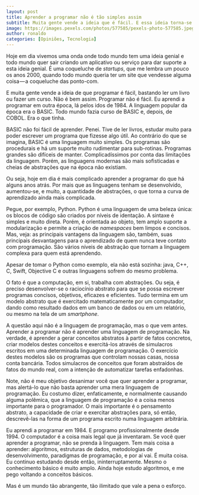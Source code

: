 ```yaml
---
layout: post
title: Aprender a programar não é tão simples assim
subtitle: Muita gente vende a ideia que é fácil. E essa ideia torna-se uma frustração.
image: https://images.pexels.com/photos/577585/pexels-photo-577585.jpeg?auto=compress&cs=tinysrgb&dpr=3&h=750&w=1260
author: ronaldo
categories: [Opiniões, Tecnologia]
---
```


Hoje em dia vivemos uma onda onde todo mundo tem uma ideia genial e todo
mundo quer sair criando um aplicativo ou serviço para dar suporte a esta
ideia genial. É uma coqueluche de *startups*, que me lembra um pouco os
anos 2000, quando todo mundo queria ter um site que vendesse alguma
coisa — a coqueluche das ponto-com.

E muita gente vende a ideia de que programar é fácil, bastando ler um
livro ou fazer um curso. Não é bem assim. Programar não é fácil. Eu
aprendi a programar em outra época, lá pelos idos de 1984. A linguagem
popular da época era o BASIC. Todo mundo fazia curso de BASIC e, depois,
de COBOL. Era o que tinha.

BASIC não foi fácil de aprender. Penei. Tive de ler livros, estudar
muito para poder escrever um programa que fizesse algo útil. Ao
contrário do que se imagina, BASIC é uma linguagem muito simples. Os
programas são procedurais e há um suporte muito rudimentar para
sub-rotinas. Programas grandes são difíceis de manter. Complicadíssimos
por conta das limitações da linguagem. Porém, as linguagens modernas são
mais sofisticadas e cheias de abstrações que na época não existiam.

Ou seja, hoje em dia é mais complicado aprender a programar do que há
alguns anos atrás. Por mais que as linguagens tenham se desenvolvido,
aumentou-se, e muito, a quantidade de abstrações, o que torna a curva de
aprendizado ainda mais complicada.

Pegue, por exemplo, Python. Python é uma linguagem de uma beleza única:
os blocos de código são criados por níveis de identação. A sintaxe é
simples e muito direta. Porém, é orientada ao objeto, tem amplo suporte
a modularização e permite a criação de *namespaces* bem limpos e
concisos. Mas, veja: as principais vantagens da linguagem são, também,
suas principais desvantagens para o aprendizado de quem nunca teve
contato com programação. São vários níveis de abstração que tornam a
linguagem complexa para quem está aprendendo.

Apesar de tomar o Python como exemplo, ela não está sozinha: java, C++,
C, Swift, Objective C e outras linguagens sofrem do mesmo problema.

O fato é que a computação, em si, trabalha com abstrações. Ou seja, é
preciso desenvolver-se o raciocínio abstrato para que se possa escrever
programas concisos, objetivos, eficazes e eficientes. Tudo termina em um
modelo abstrato que é exercitado matematicamente por um computador,
dando como resultado dados em um banco de dados ou em um relatório, ou
mesmo na tela de um *smartphone*.

A questão aqui não é a linguagem de programação, mas o que vem antes.
Aprender a programar não é aprender uma linguagem de programação. Na
verdade, é aprender a gerar conceitos abstratos à partir de fatos
concretos, criar modelos destes conceitos e exercitá-los através de
simulacros escritos em uma determinada linguagem de programação. O
exercício destes modelos são os programas que controlam nossas casas,
nossa conta bancária. Todos simulacros de conceitos que foram abstraídos
de fatos do mundo real, com a intenção de automatizar tarefas
enfadonhas.

Note, não é meu objetivo desanimar você que quer aprender a programar,
mas alertá-lo que não basta aprender uma mera linguagem de programação.
Eu costumo dizer, enfaticamente, e normalmente causando alguma polêmica,
que a linguagem de programação é a coisa menos importante para o
programador. O mais importante é o pensamento abstrato, a capacidade de
criar e exercitar abstrações para, só então, descrevê-las na forma de um
programa escrito numa linguagem arbitrária.

Eu aprendi a programar em 1984. E programo profissionalmente desde 1994.
O computador é a coisa mais legal que já inventaram. Se você quer
aprender a programar, não se prenda à linguagem. Tem mais coisa a
aprender: algoritmos, estruturas de dados, metodologias de
desenvolvimento, paradigmas de programação, e por aí vai. É muita coisa.
Eu continuo estudando desde então, ininterruptamente. Mesmo o
conhecimento básico é muito amplo. Ainda hoje estudo algoritmos, e me
pego voltando a conceitos básicos.

Mas é um mundo tão abrangente, tão ilimitado que vale a pena o esforço.
